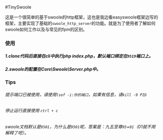 #TinySwoole

这是一个很简单的基于swoole的http框架，这也是我边看easyswoole框架边写的框架，主要实现了基础的`swoole_http_server`的功能。就是为了使用者了解如何swoole如何工作以及与常见的fpm的区别。

### 使用

##### 1.clone代码后直接在cli中执行php index.php，默认端口绑定在`9519`端口上。
##### 2.swoole的配置在Core\Swoole\Server.php中。

### Tips
###### 提示端口已被使用，请使用`lsof -i:你的端口`，如果有信息，请`kill -9 PID` 
###### 停止运行直接使用 `ctrl + c`
###### swoole文档默认是`9501`，为什么是`9501`呢，答案是：九五至尊`95`+`01`（01就不用解释了吧）。

